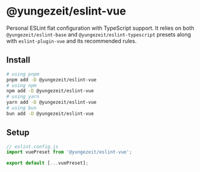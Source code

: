 # @yungezeit/eslint-vue

Personal ESLint flat configuration with TypeScript support. It relies on both `@yungezeit/eslint-base` and `@yungezeit/eslint-typescript` presets along with `eslint-plugin-vue` and its recommended rules.

## Install

```bash
# using pnpm
pnpm add -D @yungezeit/eslint-vue
# using npm
npm add -D @yungezeit/eslint-vue
# using yarn
yarn add -D @yungezeit/eslint-vue
# using bun
bun add -D @yungezeit/eslint-vue
```

## Setup

```js
// eslint.config.js
import vuePreset from '@yungezeit/eslint-vue';

export default [...vuePreset];
```